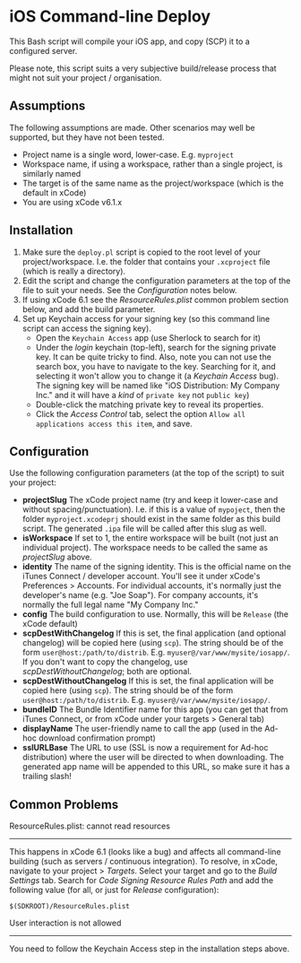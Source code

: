 iOS Command-line Deploy
=======================

This Bash script will compile your iOS app, and copy (SCP) it to a configured server.

Please note, this script suits a very subjective build/release process that might not suit your project / organisation.

Assumptions
-----------
The following assumptions are made. Other scenarios may well be supported, but they have not been tested.

* Project name is a single word, lower-case. E.g. `myproject`
* Workspace name, if using a workspace, rather than a single project, is similarly named
* The target is of the same name as the project/workspace (which is the default in xCode)
* You are using xCode v6.1.x

Installation
------------
1. Make sure the `deploy.pl` script is copied to the root level of your project/workspace. I.e. the folder that contains your `.xcproject` file (which is really a directory).
1. Edit the script and change the configuration parameters at the top of the file to suit your needs. See the *Configuration* notes below.
1. If using xCode 6.1 see the *ResourceRules.plist* common problem section below, and add the build parameter.
1. Set up Keychain access for your signing key (so this command line script can access the signing key).
	* Open the `Keychain Access` app (use Sherlock to search for it)
	* Under the *login* keychain (top-left), search for the signing private key. It can be quite tricky to find. Also, note you can not use the search box, you have to navigate to the key. Searching for it, and selecting it won't allow you to change it (a *Keychain Access* bug). The signing key will be named like "iOS Distribution: My Company Inc." and it will have a *kind* of `private key` not `public key`)
	* Double-click the matching private key to reveal its properties.
	* Click the *Access Control* tab, select the option `Allow all applications access this item`, and save.

Configuration
-------------
Use the following configuration parameters (at the top of the script) to suit your project:

* **projectSlug** The xCode project name (try and keep it lower-case and without spacing/punctuation). I.e. if this is a value of `mypoject`, then the folder `myproject.xcodeprj` should exist in the same folder as this build script. The generated `.ipa` file will be called after this slug as well.
* **isWorkspace** If set to 1, the entire workspace will be built (not just an individual project). The workspace needs to be called the same as *projectSlug* above.
* **identity** The name of the signing identity. This is the official name on the iTunes Connect / developer account. You'll see it under xCode's Preferences > Accounts. For individual accounts, it's normally just the developer's name (e.g. "Joe Soap"). For company accounts, it's normally the full legal name "My Company Inc."
* **config** The build configuration to use. Normally, this will be `Release` (the xCode default)
* **scpDestWithChangelog** If this is set, the final application (and optional changelog) will be copied here (using `scp`). The string should be of the form `user@host:/path/to/distrib`. E.g. `myuser@/var/www/mysite/iosapp/`. If you don't want to copy the changelog, use *scpDestWithoutChangelog*; both are optional.
* **scpDestWithoutChangelog** If this is set, the final application will be copied here (using `scp`). The string should be of the form `user@host:/path/to/distrib`. E.g. `myuser@/var/www/mysite/iosapp/`.
* **bundleID** The Bundle Identifier name for this app (you can get that from iTunes Connect, or from xCode under your targets > General tab)
* **displayName** The user-friendly name to call the app (used in the Ad-hoc download confirmation prompt)
* **sslURLBase** The URL to use (SSL is now a requirement for Ad-hoc distribution) where the user will be directed to when downloading. The generated app name will be appended to this URL, so make sure it has a trailing slash!

Common Problems
---------------
ResourceRules.plist: cannot read resources
__________________________________________
This happens in xCode 6.1 (looks like a bug) and affects all command-line building (such as servers / continuous integration). To resolve, in xCode, navigate to your project > *Targets*. Select your target and go to the *Build Settings* tab. Search for *Code Signing Resource Rules Path* and add the following value (for all, or just for *Release* configuration):

	$(SDKROOT)/ResourceRules.plist

User interaction is not allowed
_______________________________
You need to follow the Keychain Access step in the installation steps above.
